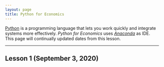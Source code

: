 ```yaml
---
layout: page
title: Python for Economics
---
```


[Python](https://www.python.org/) is a programming language that lets you work quickly and integrate systems more effectively. *Python for Economics* uses [*Anaconda*](https://www.anaconda.com/products/individual#Downloads) as IDE. This page will continually updated dates from this lesson.

---

## Lesson 1 (September 3, 2020)
